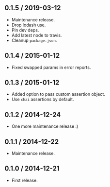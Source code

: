 0.1.5 / 2019-03-12
------------------

- Maintenance release.
- Drop lodash use.
- Pin dev deps.
- Add latest node to travis.
- Cleanup `package.json`.


0.1.4 / 2015-01-12
------------------

- Fixed swapped params in error reports.


0.1.3 / 2015-01-12
------------------

- Added option to pass custom assertion object.
- Use `chai` assertions by default.


0.1.2 / 2014-12-24
------------------

- One more maintenance release :)


0.1.1 / 2014-12-22
------------------

- Maintenance release.


0.1.0 / 2014-12-21
------------------

- First release.
